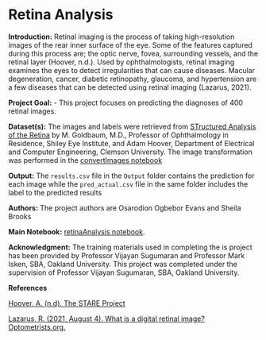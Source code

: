 # Retina Analysis

**Introduction:** Retinal imaging is the process of taking high-resolution images of the rear inner surface of the eye.  Some of the features captured during this process are; the optic nerve, fovea, surrounding vessels, and the retinal layer (Hoover, n.d.).  Used by ophthalmologists, retinal imaging examines the eyes to detect irregularities that can cause diseases.  Macular degeneration, cancer, diabetic retinopathy, glaucoma, and hypertension are a few diseases that can be detected using retinal imaging (Lazarus, 2021).

**Project Goal:** - This project focuses on predicting the diagnoses of 400 retinal images.

**Dataset(s):** The images and labels were retrieved from [STructured Analysis of the Retina](https://cecas.clemson.edu/~ahoover/stare/) by M. Goldbaum, M.D., Professor of Ophthalmology in Residence, Shiley Eye Institute, and Adam Hoover, Department of Electrical and Computer Engineering, Clemson University. The image transformation was performed in the [convertImages notebook](convertImages/convertImages.ipynb)

**Output:** The `results.csv` file in the `Output` folder contains the prediction for each image while the `pred_actual.csv` file in the same folder includes the label to the predicted results 

**Authors:** The project authors are Osarodion Ogbebor Evans and Sheila Brooks

**Main Notebook:** [retinaAnalysis notebook](retinaAnalysis.ipynb).

**Acknowledgment:** The training materials used in completing the is project has been provided by Professor Vijayan Sugumaran and Professor Mark Isken, SBA, Oakland University. This project was completed under the supervision of Professor Vijayan Sugumaran, SBA, Oakland University.

**References**

[Hoover, A. (n.d). The STARE Project](http://cecas.clemson.edu/%7Eahoover/stare/)

[Lazarus, R. (2021, August 4). What is a digital retinal image? Optometrists.org.](https://www.optometrists.org/general-practice-optometry/guide-to-eye-exams/eye-exams/what-is-a-digital-retinal-image/)